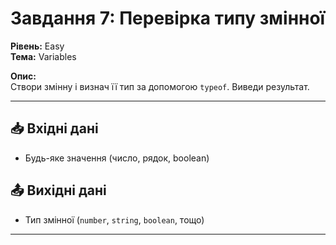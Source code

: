 # Завдання 7: Перевірка типу змінної

**Рівень:** Easy  
**Тема:** Variables  

**Опис:**  
Створи змінну і визнач її тип за допомогою `typeof`. Виведи результат.

---

## 📥 Вхідні дані
- Будь-яке значення (число, рядок, boolean)

## 📤 Вихідні дані
- Тип змінної (`number`, `string`, `boolean`, тощо)

---
